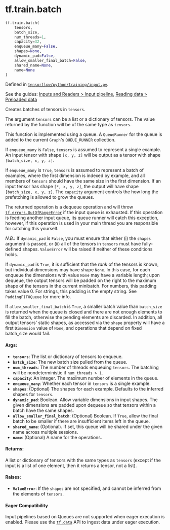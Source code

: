 <div itemscope itemtype="http://developers.google.com/ReferenceObject">
<meta itemprop="name" content="tf.train.batch" />
<meta itemprop="path" content="Stable" />
</div>

# tf.train.batch

``` python
tf.train.batch(
    tensors,
    batch_size,
    num_threads=1,
    capacity=32,
    enqueue_many=False,
    shapes=None,
    dynamic_pad=False,
    allow_smaller_final_batch=False,
    shared_name=None,
    name=None
)
```



Defined in [`tensorflow/python/training/input.py`](https://www.tensorflow.org/code/tensorflow/python/training/input.py).

See the guides: [Inputs and Readers > Input pipeline](../../../../api_guides/python/io_ops.md#Input_pipeline), [Reading data > Preloaded data](../../../../api_guides/python/reading_data.md#Preloaded_data)

Creates batches of tensors in `tensors`.

The argument `tensors` can be a list or a dictionary of tensors.
The value returned by the function will be of the same type
as `tensors`.

This function is implemented using a queue. A `QueueRunner` for the
queue is added to the current `Graph`'s `QUEUE_RUNNER` collection.

If `enqueue_many` is `False`, `tensors` is assumed to represent a single
example.  An input tensor with shape `[x, y, z]` will be output as a tensor
with shape `[batch_size, x, y, z]`.

If `enqueue_many` is `True`, `tensors` is assumed to represent a batch of
examples, where the first dimension is indexed by example, and all members of
`tensors` should have the same size in the first dimension.  If an input
tensor has shape `[*, x, y, z]`, the output will have shape `[batch_size, x,
y, z]`.  The `capacity` argument controls the how long the prefetching is
allowed to grow the queues.

The returned operation is a dequeue operation and will throw
<a href="../../tf/errors/OutOfRangeError.md"><code>tf.errors.OutOfRangeError</code></a> if the input queue is exhausted. If this
operation is feeding another input queue, its queue runner will catch
this exception, however, if this operation is used in your main thread
you are responsible for catching this yourself.

*N.B.:* If `dynamic_pad` is `False`, you must ensure that either
(i) the `shapes` argument is passed, or (ii) all of the tensors in
`tensors` must have fully-defined shapes. `ValueError` will be
raised if neither of these conditions holds.

If `dynamic_pad` is `True`, it is sufficient that the *rank* of the
tensors is known, but individual dimensions may have shape `None`.
In this case, for each enqueue the dimensions with value `None`
may have a variable length; upon dequeue, the output tensors will be padded
on the right to the maximum shape of the tensors in the current minibatch.
For numbers, this padding takes value 0.  For strings, this padding is
the empty string.  See `PaddingFIFOQueue` for more info.

If `allow_smaller_final_batch` is `True`, a smaller batch value than
`batch_size` is returned when the queue is closed and there are not enough
elements to fill the batch, otherwise the pending elements are discarded.
In addition, all output tensors' static shapes, as accessed via the
`shape` property will have a first `Dimension` value of `None`, and
operations that depend on fixed batch_size would fail.

#### Args:

* <b>`tensors`</b>: The list or dictionary of tensors to enqueue.
* <b>`batch_size`</b>: The new batch size pulled from the queue.
* <b>`num_threads`</b>: The number of threads enqueuing `tensors`.  The batching will
    be nondeterministic if `num_threads > 1`.
* <b>`capacity`</b>: An integer. The maximum number of elements in the queue.
* <b>`enqueue_many`</b>: Whether each tensor in `tensors` is a single example.
* <b>`shapes`</b>: (Optional) The shapes for each example.  Defaults to the
    inferred shapes for `tensors`.
* <b>`dynamic_pad`</b>: Boolean.  Allow variable dimensions in input shapes.
    The given dimensions are padded upon dequeue so that tensors within a
    batch have the same shapes.
* <b>`allow_smaller_final_batch`</b>: (Optional) Boolean. If `True`, allow the final
    batch to be smaller if there are insufficient items left in the queue.
* <b>`shared_name`</b>: (Optional). If set, this queue will be shared under the given
    name across multiple sessions.
* <b>`name`</b>: (Optional) A name for the operations.


#### Returns:

A list or dictionary of tensors with the same types as `tensors` (except if
the input is a list of one element, then it returns a tensor, not a list).


#### Raises:

* <b>`ValueError`</b>: If the `shapes` are not specified, and cannot be
    inferred from the elements of `tensors`.



#### Eager Compatibility
Input pipelines based on Queues are not supported when eager execution is
enabled. Please use the <a href="../../tf/data.md"><code>tf.data</code></a> API to ingest data under eager execution.

